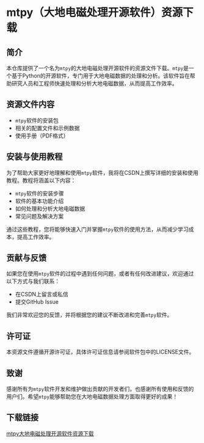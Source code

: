 # mtpy（大地电磁处理开源软件）资源下载

## 简介
本仓库提供了一个名为`mtpy`的大地电磁处理开源软件的资源文件下载。`mtpy`是一个基于Python的开源软件，专门用于大地电磁数据的处理和分析。该软件旨在帮助研究人员和工程师快速处理和分析大地电磁数据，从而提高工作效率。

## 资源文件内容
- `mtpy`软件的安装包
- 相关的配置文件和示例数据
- 使用手册（PDF格式）

## 安装与使用教程
为了帮助大家更好地理解和使用`mtpy`软件，我将在CSDN上撰写详细的安装和使用教程。教程将涵盖以下内容：
- `mtpy`软件的安装步骤
- 软件的基本功能介绍
- 如何处理和分析大地电磁数据
- 常见问题及解决方案

通过这些教程，您将能够快速入门并掌握`mtpy`软件的使用方法，从而减少学习成本，提高工作效率。

## 贡献与反馈
如果您在使用`mtpy`软件的过程中遇到任何问题，或者有任何改进建议，欢迎通过以下方式与我们联系：
- 在CSDN上留言或私信
- 提交GitHub Issue

我们非常欢迎您的反馈，并将根据您的建议不断改进和完善`mtpy`软件。

## 许可证
本资源文件遵循开源许可证，具体许可证信息请参阅软件包中的LICENSE文件。

## 致谢
感谢所有为`mtpy`软件开发和维护做出贡献的开发者们，也感谢所有使用和反馈的用户们。希望`mtpy`能够帮助您在大地电磁数据处理方面取得更好的成果！

## 下载链接

[mtpy大地电磁处理开源软件资源下载](https://pan.quark.cn/s/22bf6c2d1c03)